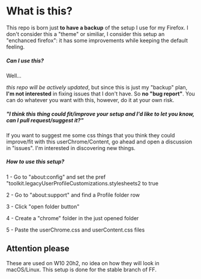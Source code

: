 # What is this?

This repo is born just **to have a backup** of the setup I use for my Firefox. 
I don't consider this a "theme" or similiar, I consider this setup an "enchanced firefox": it has some improvements while keeping the default feeling.

##### Can I use this?

Well...

_this repo will be actively updated_, but since this is just my "backup" plan, **I'm not interested** in fixing issues that I don't have. 
So **no "bug report"**.
You can do whatever you want with this, however, do it at your own risk.

##### "I think this thing could fit/improve your setup and I'd like to let you know, can I pull request/suggest it?"
If you want to suggest me some css things that you think they could improve/fit with this userChrome/Content, go ahead and open a discussion in "issues". 
I'm interested in discovering new things.

##### How to use this setup?

1 - Go to "about:config" and set the pref "toolkit.legacyUserProfileCustomizations.stylesheets2 to true

2 - Go to "about:support" and find a Profile folder row

3 - Click "open folder button"

4 - Create a "chrome" folder in the just opened folder

5 - Paste the userChrome.css and userContent.css files

## Attention please

These are used on W10 20h2, no idea on how they will look in macOS/Linux.
This setup is done for the stable branch of FF.
